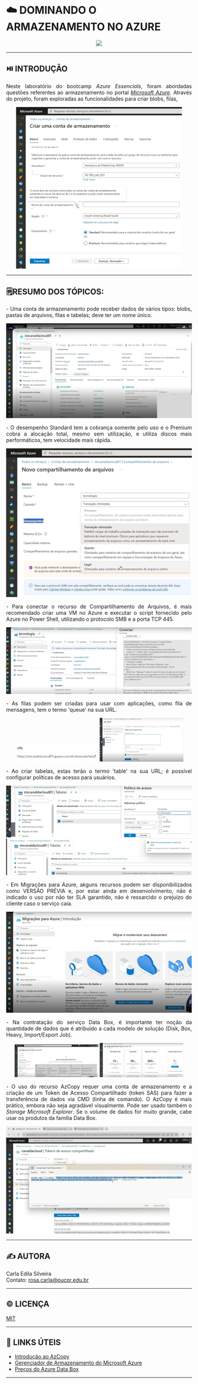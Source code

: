 # ☁️ DOMINANDO O ARMAZENAMENTO NO AZURE  
 
<p align="center">
  <img src="https://i.postimg.cc/Gmxtwttm/azure-fundamentals.png" width="256">
</p>

---  
## ⏯️ INTRODUÇÃO  

<p align='justify'>Neste laboratório do bootcamp <i>Azure Essencials</i>, foram abordadas questões referentes ao armazenamento no portal <a href='https://portal.azure.com/'><i>Microsoft Azure</i></a>. Através do projeto, foram exploradas as funcionalidades para criar blobs, filas,  </p>     

<p align="center">
  <img src='images/armazenamento-conta.png' width=450> 
</p>

--- 
## 🗒️RESUMO DOS TÓPICOS:  

<p align='justify'>- Uma conta de armazenamento pode receber dados de vários tipos: blobs, pastas de arquivos, filas e tabelas; deve ter um nome único.</p>     

<p align="center">
  <img src='images/armazenamento-conta-criada.png' width=550> 
</p>

<p align='justify'>- O desempenho Standard tem a cobrança somente pelo uso e o Premium cobra a alocação total, mesmo sem utilização, e utiliza discos mais performáticos, tem velocidade mais rápida.</p> 

<p align="center">
   <img src='images/armazenamento-compartilhamento-arq.png' width=550>

<p align='justify'>- Para conectar o recurso de Compartilhamento de Arquivos, é mais recomendado criar uma VM no Azure e executar o script fornecido pelo Azure no Power Shell, utilizando o protocolo SMB e a porta TCP 445.</p>      

<p align="center">  
  <img src='images/armazenamento-compart-arq-script.png' width=550>
</p>

<p align='justify'>- As filas podem ser criadas para usar com aplicações, como fila de mensagens, tem o termo 'queue' na sua URL.</p>    

<p align="center">
  <img src='images/armazenamento-fila.png' style="display: inline-block; width: 45%;">
  <img src='images/armazenamento-fila-mensagem.png' style="display: inline-block; width: 45%;">
</p>

<p align='justify'>- Ao criar tabelas, estas terão o termo 'table' na sua URL; é possível configurar políticas de acesso para usuários.</p>     

<p align="center">
  <img src='images/armazenamento-tabela.png' width=550>
  <img src='images/armazenamento-table-criada.png' width=550>
</p>

<p align='justify'>- Em Migrações para Azure, akguns recursos podem ser disponibilizados como VERSÃO PRÉVIA e, por estar ainda em desenvolvimento, não é indicado o uso por não ter SLA garantido, não é ressarcido o prejuízo do cliente caso o serviço caia.</p>    

<p align="center">
  <img src='images/armazenamento-migracoes.png' width=550> 
</p>

<p align='justify'>- Na contratação do serviço Data Box, é importante ter noção da quantidade de dados que é atribuído a cada modelo de solução (Disk, Box, Heavy, Import/Export Job).</p>    

<p align="center">
  <img src='images/armazenamento-databox.png' style="display: inline-block; width: 45%;">
  <img src='images/armazenamento-databox-capcidades.png' style="display: inline-block; width: 45%;">
</p>

<p align='justify'>- O uso do recurso AzCopy requer uma conta de armazenamento e a criação de um Token de Acesso Compartilhado (token SAS) para fazer a transferência de dados via CMD (linha de comando). O AzCopy é mais prático, embora não seja agradável visualmente. Pode ser usado também o <i>Storage Microsoft Explorer</i>. Se o volume de dados for muito grande, cabe usar os produtos da família Data Box. </p>    

<p align="center">
 <img src='images/armazenamento-azcopy-token.png' width=550>  
</p>

---    
## ✍️ AUTORA    

Carla Edila Silveira  
Contato: rosa.carla@pucpr.edu.br  

---  
## ©️ LICENÇA

[MIT](https://choosealicense.com/licenses/mit/)  

---  
## 🔗 LINKS ÚTEIS  

- [Introdução ao AzCopy](https://learn.microsoft.com/pt-br/azure/storage/common/storage-use-azcopy-v10?tabs=dnf)
- [Gerenciador de Armazenamento do Microsoft Azure](https://azure.microsoft.com/pt-br/products/storage/storage-explorer/#:~:text=Fa%C3%A7a%20upload,%20baixe%20e%20gerencie%20blobs,?msockid=0918e6742c7f677b085cf2a02d0666cb)
- [Preços do Azure Data Box](https://azure.microsoft.com/pt-br/pricing/details/databox/)
  
---
